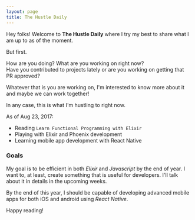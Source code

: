 ```yaml
---
layout: page
title: The Hustle Daily
---
```


Hey folks! Welcome to **The Hustle Daily** where I try my best to share what I am up to as of the
moment.

But first.

How are you doing?
What are you working on right now?  
Have you contributed to projects lately or are you working on getting that PR approved?  

Whatever that is you are working on, I'm interested to know more about it and maybe we can work
together!

In any case, this is what I'm hustling to right now.

As of Aug 23, 2017:

- Reading `Learn Functional Programming with Elixir`
- Playing with Elixir and Phoenix development
- Learning mobile app development with React Native

### Goals

My goal is to be efficient in both *Elixir* and *Javascript* by the end of year. I
want to, at least, create something that is useful for developers. I'll talk
about it in details in the upcoming weeks.

By the end of this year, I should be capable of developing advanced mobile apps for both
iOS and android using *React Native*.

Happy reading!

